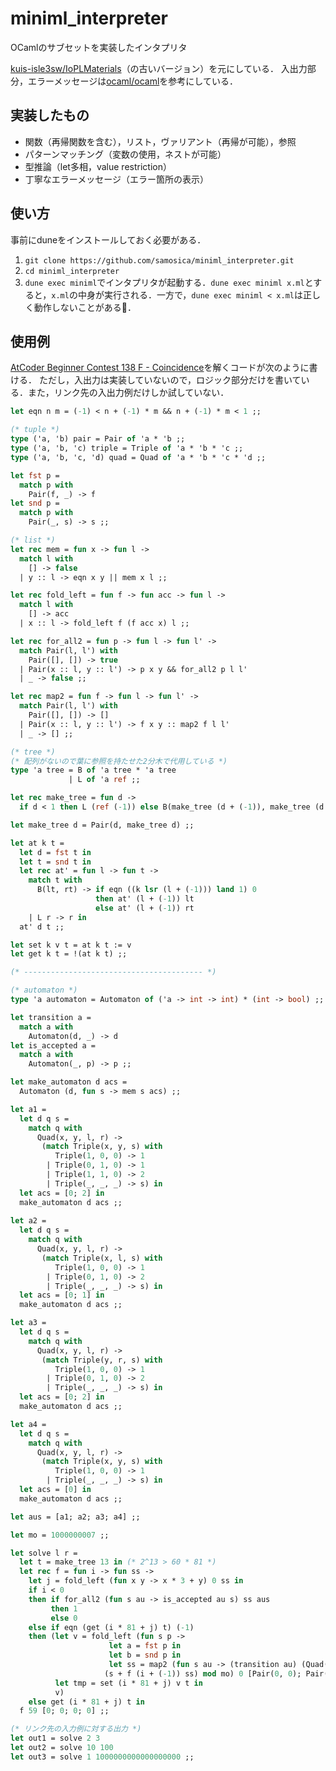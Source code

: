 # miniml_interpreter
OCamlのサブセットを実装したインタプリタ

[kuis-isle3sw/IoPLMaterials](https://github.com/kuis-isle3sw/IoPLMaterials)（の古いバージョン）を元にしている．
入出力部分，エラーメッセージは[ocaml/ocaml](https://github.com/ocaml/ocaml)を参考にしている．

## 実装したもの
- 関数（再帰関数を含む），リスト，ヴァリアント（再帰が可能），参照
- パターンマッチング（変数の使用，ネストが可能）
- 型推論（let多相，value restriction）
- 丁寧なエラーメッセージ（エラー箇所の表示）

## 使い方
事前にduneをインストールしておく必要がある．

1. `git clone https://github.com/samosica/miniml_interpreter.git`
2. `cd miniml_interpreter`
3. `dune exec miniml`でインタプリタが起動する．`dune exec miniml x.ml`とすると，`x.ml`の中身が実行される．一方で，`dune exec miniml < x.ml`は正しく動作しないことがある🤔．

## 使用例
[AtCoder Beginner Contest 138 F - Coincidence](https://atcoder.jp/contests/abc138/tasks/abc138_f)を解くコードが次のように書ける．
ただし，入出力は実装していないので，ロジック部分だけを書いている．また，リンク先の入出力例だけしか試していない．

```ocaml
let eqn n m = (-1) < n + (-1) * m && n + (-1) * m < 1 ;;

(* tuple *)
type ('a, 'b) pair = Pair of 'a * 'b ;;
type ('a, 'b, 'c) triple = Triple of 'a * 'b * 'c ;;
type ('a, 'b, 'c, 'd) quad = Quad of 'a * 'b * 'c * 'd ;;

let fst p =
  match p with
    Pair(f, _) -> f
let snd p =
  match p with
    Pair(_, s) -> s ;;

(* list *)
let rec mem = fun x -> fun l ->
  match l with
    [] -> false
  | y :: l -> eqn x y || mem x l ;;

let rec fold_left = fun f -> fun acc -> fun l ->
  match l with
    [] -> acc
  | x :: l -> fold_left f (f acc x) l ;;

let rec for_all2 = fun p -> fun l -> fun l' ->
  match Pair(l, l') with
    Pair([], []) -> true
  | Pair(x :: l, y :: l') -> p x y && for_all2 p l l'
  | _ -> false ;;

let rec map2 = fun f -> fun l -> fun l' ->
  match Pair(l, l') with
    Pair([], []) -> []
  | Pair(x :: l, y :: l') -> f x y :: map2 f l l'
  | _ -> [] ;;

(* tree *)
(* 配列がないので葉に参照を持たせた2分木で代用している *)
type 'a tree = B of 'a tree * 'a tree
             | L of 'a ref ;;

let rec make_tree = fun d ->
  if d < 1 then L (ref (-1)) else B(make_tree (d + (-1)), make_tree (d + (-1))) ;;

let make_tree d = Pair(d, make_tree d) ;;

let at k t =
  let d = fst t in
  let t = snd t in
  let rec at' = fun l -> fun t ->
    match t with
      B(lt, rt) -> if eqn ((k lsr (l + (-1))) land 1) 0
                   then at' (l + (-1)) lt
                   else at' (l + (-1)) rt
    | L r -> r in
  at' d t ;;

let set k v t = at k t := v
let get k t = !(at k t) ;;

(* ---------------------------------------- *)

(* automaton *)
type 'a automaton = Automaton of ('a -> int -> int) * (int -> bool) ;;

let transition a =
  match a with
    Automaton(d, _) -> d
let is_accepted a =
  match a with
    Automaton(_, p) -> p ;; 

let make_automaton d acs =
  Automaton (d, fun s -> mem s acs) ;;

let a1 =
  let d q s =
    match q with
      Quad(x, y, l, r) ->
       (match Triple(x, y, s) with
          Triple(1, 0, 0) -> 1
        | Triple(0, 1, 0) -> 1
        | Triple(1, 1, 0) -> 2
        | Triple(_, _, _) -> s) in
  let acs = [0; 2] in
  make_automaton d acs ;;
  
let a2 =
  let d q s =
    match q with
      Quad(x, y, l, r) ->
       (match Triple(x, l, s) with
          Triple(1, 0, 0) -> 1
        | Triple(0, 1, 0) -> 2
        | Triple(_, _, _) -> s) in
  let acs = [0; 1] in
  make_automaton d acs ;;

let a3 =
  let d q s =
    match q with
      Quad(x, y, l, r) ->
       (match Triple(y, r, s) with
          Triple(1, 0, 0) -> 1
        | Triple(0, 1, 0) -> 2
        | Triple(_, _, _) -> s) in
  let acs = [0; 2] in
  make_automaton d acs ;;  

let a4 =
  let d q s =
    match q with
      Quad(x, y, l, r) ->
       (match Triple(x, y, s) with
          Triple(1, 0, 0) -> 1
        | Triple(_, _, _) -> s) in
  let acs = [0] in
  make_automaton d acs ;;

let aus = [a1; a2; a3; a4] ;;

let mo = 1000000007 ;;

let solve l r =
  let t = make_tree 13 in (* 2^13 > 60 * 81 *)
  let rec f = fun i -> fun ss ->
    let j = fold_left (fun x y -> x * 3 + y) 0 ss in
    if i < 0
    then if for_all2 (fun s au -> is_accepted au s) ss aus
         then 1
         else 0
    else if eqn (get (i * 81 + j) t) (-1)
    then (let v = fold_left (fun s p ->
                      let a = fst p in
                      let b = snd p in
                      let ss = map2 (fun s au -> (transition au) (Quad(a, b, (l lsr i) land 1, (r lsr i) land 1)) s) ss aus in
                     (s + f (i + (-1)) ss) mod mo) 0 [Pair(0, 0); Pair(0, 1); Pair(1, 0); Pair(1, 1)] in
          let tmp = set (i * 81 + j) v t in
          v)
    else get (i * 81 + j) t in
  f 59 [0; 0; 0; 0] ;;

(* リンク先の入力例に対する出力 *)
let out1 = solve 2 3
let out2 = solve 10 100
let out3 = solve 1 1000000000000000000 ;;
```

